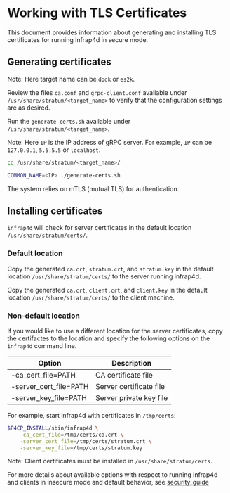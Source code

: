 # Working with TLS Certificates

This document provides information about generating and installing TLS certificates
for running infrap4d in secure mode.

## Generating certificates

Note: Here target name can be `dpdk` or `es2k`.

Review the files `ca.conf` and `grpc-client.conf` available under
`/usr/share/stratum/<target_name>` to verify that the configuration settings are
as desired.

Run the `generate-certs.sh` available under `/usr/share/stratum/<target_name>`.

Note: Here `IP` is the IP address of gRPC server.
For example, `IP` can be `127.0.0.1`, `5.5.5.5` or `localhost`.

```bash
cd /usr/share/stratum/<target_name>/

COMMON_NAME=<IP> ./generate-certs.sh
```

The system relies on mTLS (mutual TLS) for authentication.

## Installing certificates

`infrap4d` will check for server certificates in the default location
`/usr/share/stratum/certs/`.

### Default location

Copy the generated `ca.crt`, `stratum.crt`, and `stratum.key` in the
default location `/usr/share/stratum/certs/` to the server running infrap4d.

Copy the generated `ca.crt`, `client.crt`, and `client.key` in the
default location `/usr/share/stratum/certs/` to the client machine.

### Non-default location

If you would like to use a different location for the server certificates,
copy the certifactes to the location and specify the following options on
the `infrap4d` command line.

Option                 | Description
---------------------- | -------------------
-ca_cert_file=PATH     | CA certificate file
-server_cert_file=PATH | Server certificate file
-server_key_file=PATH  | Server private key file

For example, start infrap4d with certificates in `/tmp/certs`:

```bash
$P4CP_INSTALL/sbin/infrap4d \
    -ca_cert_file=/tmp/certs/ca.crt \
    -server_cert_file=/tmp/certs/stratum.crt \
    -server_key_file=/tmp/certs/stratum.key
```

Note: Client certificates must be installed in `/usr/share/stratum/certs`.

For more details about available options with respect to running infrap4d and
clients in insecure mode and default behavior, see
[security_guide](https://github.com/ipdk-io/networking-recipe/blob/main/docs/guides/security-guide.md)
